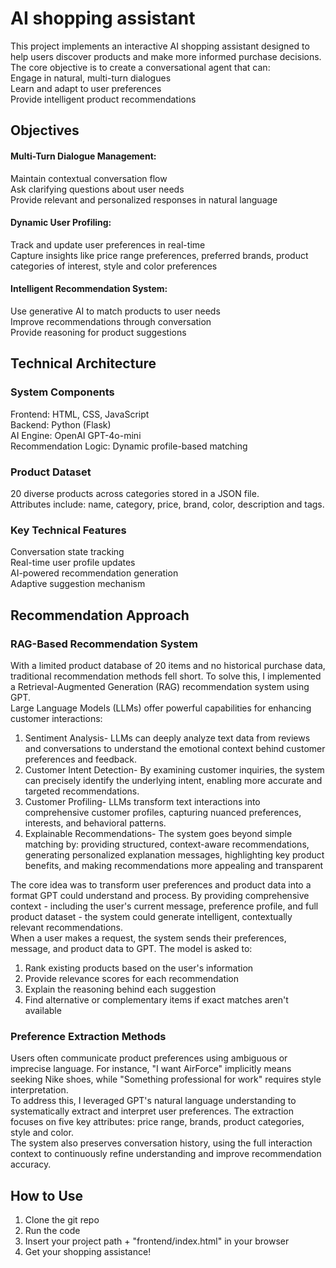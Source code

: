 # AI shopping assistant
This project implements an interactive AI shopping assistant designed to help users discover products and make more informed purchase decisions. The core objective is to create a conversational agent that can: \
Engage in natural, multi-turn dialogues \
Learn and adapt to user preferences \
Provide intelligent product recommendations 

## Objectives
#### Multi-Turn Dialogue Management: 
Maintain contextual conversation flow \
Ask clarifying questions about user needs \
Provide relevant and personalized responses in natural language
#### Dynamic User Profiling: 
Track and update user preferences in real-time \
Capture insights like price range preferences, preferred brands, product categories of interest, style and color preferences
#### Intelligent Recommendation System: 
Use generative AI to match products to user needs \
Improve recommendations through conversation \
Provide reasoning for product suggestions

## Technical Architecture
### System Components
Frontend: HTML, CSS, JavaScript \
Backend: Python (Flask) \
AI Engine: OpenAI GPT-4o-mini \
Recommendation Logic: Dynamic profile-based matching
 ### Product Dataset
20 diverse products across categories stored in a JSON file. \
Attributes include: name, category, price, brand, color, description and tags.
### Key Technical Features
Conversation state tracking \
Real-time user profile updates \
AI-powered recommendation generation \
Adaptive suggestion mechanism 

## Recommendation Approach
### RAG-Based Recommendation System
With a limited product database of 20 items and no historical purchase data, traditional recommendation methods fell short. To solve this, I implemented a Retrieval-Augmented Generation (RAG) recommendation system using GPT. \
Large Language Models (LLMs) offer powerful capabilities for enhancing customer interactions:
1. Sentiment Analysis- LLMs can deeply analyze text data from reviews and conversations to understand the emotional context behind customer preferences and feedback.
2. Customer Intent Detection- By examining customer inquiries, the system can precisely identify the underlying intent, enabling more accurate and targeted recommendations.
3. Customer Profiling- LLMs transform text interactions into comprehensive customer profiles, capturing nuanced preferences, interests, and behavioral patterns.
4. Explainable Recommendations- The system goes beyond simple matching by:
providing structured, context-aware recommendations, 
generating personalized explanation messages,
highlighting key product benefits,
and making recommendations more appealing and transparent


The core idea was to transform user preferences and product data into a format GPT could understand and process. By providing comprehensive context - including the user's current message, preference profile, and full product dataset - the system could generate intelligent, contextually relevant recommendations. \
When a user makes a request, the system sends their preferences, message, and product data to GPT. The model is asked to:
1. Rank existing products based on the user's information
2. Provide relevance scores for each recommendation
3. Explain the reasoning behind each suggestion
4. Find alternative or complementary items if exact matches aren't available

### Preference Extraction Methods
Users often communicate product preferences using ambiguous or imprecise language. For instance, "I want AirForce" implicitly means seeking Nike shoes, while "Something professional for work" requires style interpretation. \
To address this, I leveraged GPT's natural language understanding to systematically extract and interpret user preferences. The extraction focuses on five key attributes: price range, brands, product categories, style and color. \
The system also preserves conversation history, using the full interaction context to continuously refine understanding and improve recommendation accuracy.

## How to Use
1. Clone the git repo
2. Run the code
3. Insert your project path + "frontend/index.html" in your browser
4. Get your shopping assistance! 
